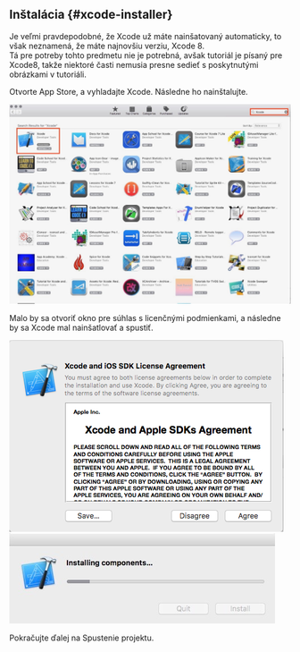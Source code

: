 ## Inštalácia {#xcode-installer}

Je veľmi pravdepodobné, že Xcode už máte nainšatovaný automaticky, to však neznamená, že máte najnovšiu verziu, Xcode 8.  
Tá pre potreby tohto predmetu nie je potrebná, avšak tutoriál je písaný pre Xcode8, takže niektoré časti nemusia presne sedieť s poskytnutými obrázkami v tutoriáli.

Otvorte App Store, a vyhladajte Xcode. Následne ho nainštalujte.

![](/assets/Xcode_install.jpg)

Malo by sa otvoriť okno pre súhlas s licenčnými podmienkami, a následne by sa Xcode mal nainšatlovať a spustiť.

![](/assets/Xcode_install2.png)![](/assets/Xcode_install3.jpg)

Pokračujte ďalej na Spustenie projektu.

